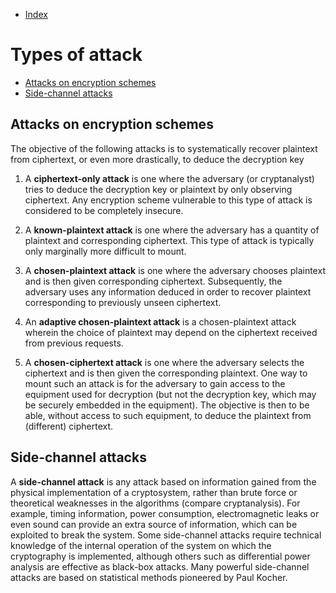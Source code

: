 - [Index](https://github.com/KiraDiShira/Crypto#crypto)   

# Types of attack

- [Attacks on encryption schemes](#attacks-on-encryption-schemes)   
- [Side-channel attacks](#side-channel-attacks)

## Attacks on encryption schemes

The objective of the following attacks is to systematically recover plaintext from ciphertext, or even more drastically, to deduce the decryption key

1. A **ciphertext-only attack** is one where the adversary (or cryptanalyst) tries to deduce the decryption key or plaintext by only observing ciphertext. Any encryption scheme vulnerable to this type of attack is considered to be completely insecure.

2. A **known-plaintext attack** is one where the adversary has a quantity of plaintext and corresponding ciphertext. This type of attack is typically only marginally more difficult to mount.

3. A **chosen-plaintext attack** is one where the adversary chooses plaintext and is then given corresponding ciphertext. Subsequently, the adversary uses any information deduced in order to recover plaintext corresponding to previously unseen ciphertext.

4. An **adaptive chosen-plaintext attack** is a chosen-plaintext attack wherein the choice of plaintext may depend on the ciphertext received from previous requests.

5. A **chosen-ciphertext attack** is one where the adversary selects the ciphertext and is then given the corresponding plaintext. One way to mount such an attack is for the adversary to gain access to the equipment used for decryption (but not the decryption key, which may be securely embedded in the equipment). The objective is then to be able, without access to such equipment, to deduce the plaintext from (different) ciphertext.

## Side-channel attacks

A **side-channel attack** is any attack based on information gained from the physical implementation of a cryptosystem, rather than brute force or theoretical weaknesses in the algorithms (compare cryptanalysis). For example, timing information, power consumption, electromagnetic leaks or even sound can provide an extra source of information, which can be exploited to break the system. Some side-channel attacks require technical knowledge of the internal operation of the system on which the cryptography is implemented, although others such as differential power analysis are effective as black-box attacks. Many powerful side-channel attacks are based on statistical methods pioneered by Paul Kocher.
